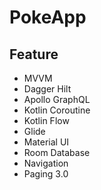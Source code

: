 # PokeApp

## Feature
* MVVM
* Dagger Hilt
* Apollo GraphQL
* Kotlin Coroutine
* Kotlin Flow
* Glide
* Material UI
* Room Database
* Navigation
* Paging 3.0
